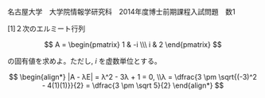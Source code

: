 名古屋大学　大学院情報学研究科　2014年度博士前期課程入試問題　数1

\[1]２次のエルミート行列

$$
    A = \begin{pmatrix} 1 & -i \\\ i & 2 \end{pmatrix}
$$

の固有値を求めよ。ただし, $i$ を虚数単位とする。

$$
    \begin{align*}
    |A - λE| = λ^2 - 3λ + 1 = 0, \\λ = \dfrac{3 \pm \sqrt{(-3)^2 - 4(1)(1)}}{2} = \dfrac{3 \pm \sqrt 5}{2}
    \end{align*}
$$

